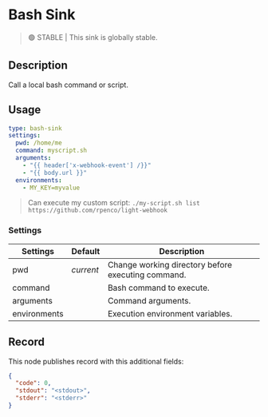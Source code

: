 # Bash Sink

> 🟢 STABLE | This sink is globally stable.

## Description

Call a local bash command or script.

## Usage

```yaml
type: bash-sink
settings:
  pwd: /home/me
  command: myscript.sh
  arguments:
    - "{{ header['x-webhook-event'] /}}"
    - "{{ body.url }}"
  environments:
    - MY_KEY=myvalue
```

> Can execute my custom script: `./my-script.sh list https://github.com/rpenco/light-webhook`

### Settings

| Settings        | Default   | Description                                             |
|-----------------|-----------|---------------------------------------------------------|
| pwd             | _current_ | Change working directory before executing command.      |
| command         |           | Bash command to execute.                                | 
| arguments       |           | Command arguments.                                      |
| environments    |           | Execution environment variables.                        |

## Record

This node publishes record with this additional fields:

```json
{
  "code": 0,
  "stdout": "<stdout>",
  "stderr": "<stderr>"
}
```